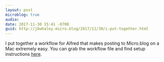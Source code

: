 ```yaml
---
layout: post
microblog: true
audio: 
date: 2017-11-30 15:41 -0700
guid: http://jbwhaley.micro.blog/2017/11/30/i-put-together.html
---
```

I put together a workflow for Alfred that makes posting to Micro.blog on a Mac extremely easy. You can grab the workflow file and find setup instructions [here](https://github.com/jbwhaley/MicroBlogger).
